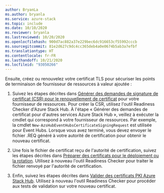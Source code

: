 ```yaml
---
author: BryanLa
ms.author: bryanla
ms.service: azure-stack
ms.topic: include
ms.date: 10/10/2020
ms.reviewer: bryanla
ms.lastreviewed: 10/20/2020
ms.openlocfilehash: 900d7ac882a37e229bec6dc916653cf55992cccb
ms.sourcegitcommit: 81e2d627c9dc4cc365deb4a0e0674b5ab3a7efbf
ms.translationtype: HT
ms.contentlocale: fr-FR
ms.lasthandoff: 10/21/2020
ms.locfileid: "93050266"
---
```

Ensuite, créez ou renouvelez votre certificat TLS pour sécuriser les points de terminaison de fournisseur de ressources à valeur ajoutée :

1. Suivez les étapes décrites dans [Générer des demandes de signature de certificat (CSR) pour le renouvellement de certificat](../operator/azure-stack-get-pki-certs.md#generate-certificate-signing-requests-for-certificate-renewal) pour votre fournisseur de ressources. Pour créer la CSR, utilisez l'outil Readiness Checker d'Azure Stack Hub. À l'étape « Générer des demandes de certificat pour d'autres services Azure Stack Hub », veillez à exécuter la cmdlet qui correspond à votre fournisseur de ressources. Par exemple, la cmdlet `New-AzsHubEventHubsCertificateSigningRequest` est utilisée pour Event Hubs. Lorsque vous avez terminé, vous devez envoyer le fichier .REQ généré à votre autorité de certification pour obtenir le nouveau certificat.

2. Une fois le fichier de certificat reçu de l'autorité de certification, suivez les étapes décrites dans [Préparer des certificats pour le déploiement ou la rotation](../operator/azure-stack-prepare-pki-certs.md). Utilisez à nouveau l'outil Readiness Checker pour traiter le fichier renvoyé par l'autorité de certification.

3. Enfin, suivez les étapes décrites dans [Valider des certificats PKI Azure Stack Hub](../operator/azure-stack-validate-pki-certs.md). Utilisez à nouveau l'outil Readiness Checker pour procéder aux tests de validation sur votre nouveau certificat.



